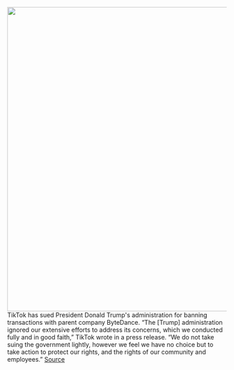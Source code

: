 <img src='https://cdn.vox-cdn.com/thumbor/zUeTnXeTyr8Pb162mCi8mXxxgro=/0x0:1500x983/1200x800/filters:focal(630x372:870x612)/cdn.vox-cdn.com/uploads/chorus_image/image/67286257/microsoft_tiktok.0.jpg' width='700px' /><br/>
TikTok has sued President Donald Trump's administration for banning transactions with parent company ByteDance. “The [Trump] administration ignored our extensive efforts to address its concerns, which we conducted fully and in good faith,” TikTok wrote in a press release. “We do not take suing the government lightly, however we feel we have no choice but to take action to protect our rights, and the rights of our community and employees.”
<a href='https://www.theverge.com/2020/8/24/21399020/tiktok-ban-lawsuit-filed-trump-china-bytedance-executive-order'> Source <a/>